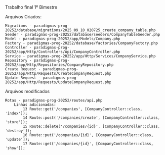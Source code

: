 Trabalho final 1º Bimestre

Arquivos Criados:

    Migrations - paradigmas-prog-20252/database/migrations/2025_09_10_020725_create_company_table.php
    Seeder - paradigmas-prog-20252/database/seeders/CompanyTableSeeder.php
    Model - paradigmas-prog-20252/app/Models/Company.php
    Factory - paradigmas-prog-20252/database/factories/CompanyFactory.php
    Controller - paradigmas-prog-20252/app/Http/Controllers/Api/CompanyController.php
    Service - paradigmas-prog-20252/app/Http/Services/CompanyService.php
    Repository - paradigmas-prog-20252/app/Http/Repositories/CompanyRepository.php
    Create Request - paradigmas-prog-20252/app/Http/Requests/CreateCompanyRequest.php
    Update Request - paradigmas-prog-20252/app/Http/Requests/UpdateCompanyRequest.php

Arquivos modificados

    Rotas - paradigmas-prog-20252/routes/api.php
        Linhas adicionadas:
            13 Route::get('/companies', [CompanyController::class, 'index']);
            14 Route::post('/companies/create', [CompanyController::class, 'store']);
            15 Route::delete('/companies/{id}', [CompanyController::class, 'destroy']);
            16 Route::put('/companies/{id}', [CompanyController::class, 'update']);
            17 Route::get('/companies/{id}', [CompanyController::class, 'show']);